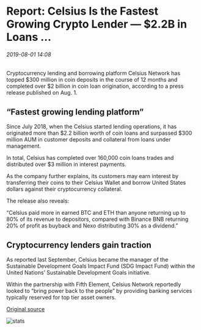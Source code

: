 # Report: Celsius Is the Fastest Growing Crypto Lender — $2.2B in Loans ...

###### 2019-08-01 14:08

Cryptocurrency lending and borrowing platform Celsius Network has topped $300 million in coin deposits in the course of 12 months and completed over $2 billion in coin loan origination, according to a press release published on Aug. 1.

## “Fastest growing lending platform”

Since July 2018, when the Celsius started lending operations, it has originated more than $2.2 billion worth of coin loans and surpassed $300 million AUM in customer deposits and collateral from loans under management.

In total, Celsius has completed over 160,000 coin loans trades and distributed over $3 million in interest payments.

As the company further explains, its customers may earn interest by transferring their coins to their Celsius Wallet and borrow United States dollars against their cryptocurrency collateral.

The release also reveals:

“Celsius paid more in earned BTC and ETH than anyone returning up to 80% of its revenue to depositors, compared with Binance BNB returning 20% of profit as buyback and Nexo distributing 30% as a dividend.”

## Cryptocurrency lenders gain traction

As reported last September, Celsius became the manager of the Sustainable Development Goals Impact Fund (SDG Impact Fund) within the United Nations’ Sustainable Development Goals initiative.

Within the partnership with Fifth Element, Celsius Network reportedly looked to “bring power back to the people” by providing banking services typically reserved for top tier asset owners.

[Original source](https://cointelegraph.com/news/report-celsius-is-the-fastest-growing-crypto-lender-22b-in-loans)

![stats](https://c.statcounter.com/11760860/0/a89fa40b/1/ "stats")